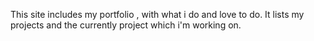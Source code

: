 This site includes my portfolio , with what i do and love to do. 
It lists my projects and the currently project which i'm working on.
